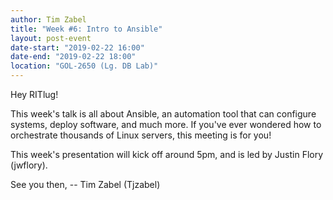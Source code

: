 ```yaml
---
author: Tim Zabel
title: "Week #6: Intro to Ansible"
layout: post-event
date-start: "2019-02-22 16:00"
date-end: "2019-02-22 18:00"
location: "GOL-2650 (Lg. DB Lab)"
---
```


Hey RITlug!

This week's talk is all about Ansible, an automation tool that can 
configure systems, deploy software, and much more. If you've ever wondered how 
to orchestrate thousands of Linux servers, this meeting is for you!

This week's presentation will kick off around 5pm, and is led by 
Justin Flory (jwflory).


See you then,
-- Tim Zabel (Tjzabel)
